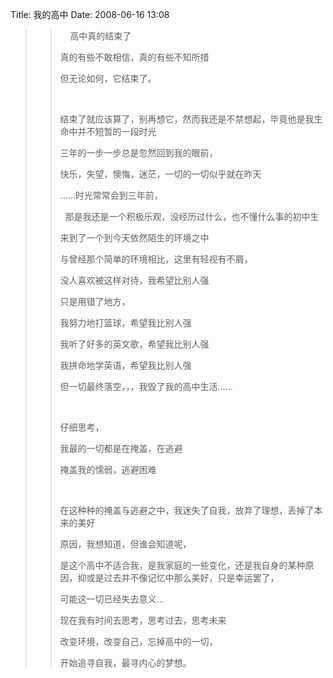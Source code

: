 Title: 我的高中
Date: 2008-06-16 13:08

<p> </p> 
<blockquote dir="ltr"  > 
 <blockquote dir="ltr"  > 
  <p>&nbsp;&nbsp;&nbsp; 高中真的结束了</p> 
  <p>真的有些不敢相信，真的有些不知所措</p> 
  <p>但无论如何，它结束了。</p> 
  <p>&nbsp;</p> 
  <p>结束了就应该算了，别再想它，然而我还是不禁想起，毕竟他是我生命中并不短暂的一段时光</p> 
  <p>三年的一步一步总是忽然回到我的眼前，</p> 
  <p>快乐，失望，懊悔，迷茫，一切的一切似乎就在昨天</p> 
  <p> </p> 
  <p>......时光常常会到三年前，</p> 
  <p>&nbsp; 那是我还是一个积极乐观，没经历过什么，也不懂什么事的初中生</p> 
  <p>来到了一个到今天依然陌生的环境之中</p> 
  <p>与曾经那个简单的环境相比，这里有轻视有不屑，</p> 
  <p>没人喜欢被这样对待，我希望比别人强</p> 
  <p>只是用错了地方，</p> 
  <p>我努力地打篮球，希望我比别人强</p> 
  <p>我听了好多的英文歌，希望我比别人强</p> 
  <p>我拼命地学英语，希望我比别人强</p> 
  <p>但一切最终落空，，，我毁了我的高中生活......</p> 
  <p>&nbsp;</p> 
  <p>仔细思考，</p> 
  <p>我最的一切都是在掩盖，在逃避</p> 
  <p>掩盖我的懦弱，逃避困难</p> 
  <p>&nbsp;</p> 
  <p>在这种种的掩盖与逃避之中，我迷失了自我，放弃了理想，丢掉了本来的美好 </p> 
  <p>原因，我想知道，但谁会知道呢，</p> 
  <p>是这个高中不适合我，是我家庭的一些变化，还是我自身的某种原因，抑或是过去并不像记忆中那么美好，只是幸运罢了，</p> 
  <p>可能这一切已经失去意义... </p> 
  <p>现在我有时间去思考，思考过去，思考未来</p> 
  <p>改变环境，改变自己，忘掉高中的一切，</p> 
  <p>开始追寻自我，最寻内心的梦想。</p> 
 </blockquote> 
</blockquote>
